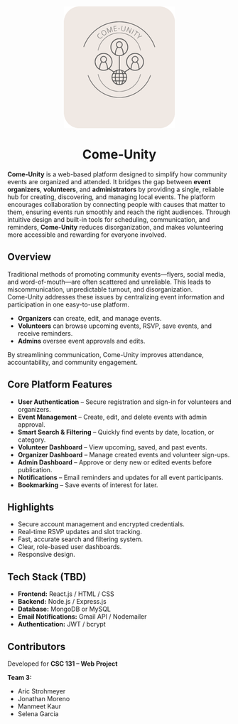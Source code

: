 <p align="center">
  <img src="assets/logo-rounded.png" alt="Come-Unity Logo" width="250"/>
</p>

<h1 align="center">Come-Unity</h1>



**Come-Unity** is a web-based platform designed to simplify how community events are organized and attended. It bridges the gap between **event organizers**, **volunteers**, and **administrators** by providing a single, reliable hub for creating, discovering, and managing local events. The platform encourages collaboration by connecting people with causes that matter to them, ensuring events run smoothly and reach the right audiences. Through intuitive design and built-in tools for scheduling, communication, and reminders, **Come-Unity** reduces disorganization, and makes volunteering more accessible and rewarding for everyone involved.

##  Overview
Traditional methods of promoting community events—flyers, social media, and word-of-mouth—are often scattered and unreliable. This leads to miscommunication, unpredictable turnout, and disorganization.  
Come-Unity addresses these issues by centralizing event information and participation in one easy-to-use platform.

- **Organizers** can create, edit, and manage events.  
- **Volunteers** can browse upcoming events, RSVP, save events, and receive reminders.  
- **Admins** oversee event approvals and edits.

By streamlining communication, Come-Unity improves attendance, accountability, and community engagement.

##  Core Platform Features
- **User Authentication** – Secure registration and sign-in for volunteers and organizers.  
- **Event Management** – Create, edit, and delete events with admin approval.  
- **Smart Search & Filtering** – Quickly find events by date, location, or category.  
- **Volunteer Dashboard** – View upcoming, saved, and past events.  
- **Organizer Dashboard** – Manage created events and volunteer sign-ups.
- **Admin Dashboard** – Approve or deny new or edited events before publication.  
- **Notifications** – Email reminders and updates for all event participants.  
- **Bookmarking** – Save events of interest for later.

##  Highlights
- Secure account management and encrypted credentials.  
- Real-time RSVP updates and slot tracking.  
- Fast, accurate search and filtering system.  
- Clear, role-based user dashboards.  
- Responsive design.

##  Tech Stack (TBD)

- **Frontend:** React.js / HTML / CSS
- **Backend:** Node.js / Express.js
- **Database:** MongoDB or MySQL
- **Email Notifications:** Gmail API / Nodemailer 
- **Authentication:** JWT / bcrypt  

##  Contributors
Developed for **CSC 131 – Web Project**  

**Team 3:**  
- Aric Strohmeyer  
- Jonathan Moreno  
- Manmeet Kaur  
- Selena Garcia  
